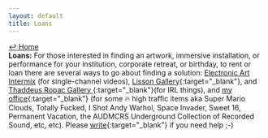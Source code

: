 ```yaml
---
layout: default
title: Loans
---
```

<a href="../">↩ Home</a>  
<b>Loans:</b> For those interested in finding an artwork, immersive installation, or performance for your institution, corporate retreat, or birthday, to rent or loan there are several ways to go about finding a solution: [Electronic Art Intermix](https://www.eai.org/) (for single-channel videos), [Lisson Gallery](https://www.lisongallery.com){:target="_blank"}, and [Thaddeus Ropac Gallery ](https://www.ropac.net){:target="_blank"}(for IRL things), and [my office](../contact){:target="_blank"} (for some 🔥 high traffic items aka Super Mario Clouds, Totally Fucked, I Shot Andy Warhol, Space Invader, Sweet 16, Permanent Vacation, the AUDMCRS Underground Collection of Recorded Sound, etc, etc). Please [write](../contact){:target="_blank"} if you need help ;-)


